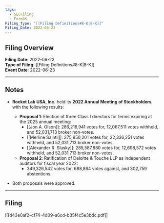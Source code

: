 ```yaml
---
tags:
  - SECFiling
  - Form8K
Filing_Type: "[[Filing Definitions#8-K|8-K]]"
Filing_Date: 2022-06-23
---
```

## Filing Overview

**Filing Date**: 2022-06-23  
**Type of Filing**: [[Filing Definitions#8-K|8-K]]  
**Event Date**: 2022-06-23  

---
## Notes

- **Rocket Lab USA, Inc.** held its **2022 Annual Meeting of Stockholders**, with the following results:
  - **Proposal 1**: Election of three Class I directors for terms expiring at the 2025 annual meeting:
    - [[Jon A. Olson]]: 286,218,941 votes for, 12,067,511 votes withheld, and 52,031,713 broker non-votes.
    - [[Merline Saintil]]: 275,950,201 votes for, 22,336,251 votes withheld, and 52,031,713 broker non-votes.
    - [[Alexander R. Slusky]]: 285,587,880 votes for, 12,698,572 votes withheld, and 52,031,713 broker non-votes.
  - **Proposal 2**: Ratification of Deloitte & Touche LLP as independent auditors for fiscal year 2022:
    - 349,326,542 votes for, 688,864 votes against, and 302,759 abstentions.

- Both proposals were approved.

---
## Filing

![[d43e0af2-cf74-4d09-a6cd-b35f4c5e3bdc.pdf]]
